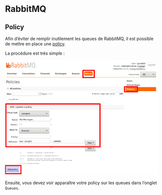 # RabbitMQ

## Policy

Afin d’éviter de remplir inutilement les queues de RabbitMQ, il est possible de mettre en place une [policy](https://www.rabbitmq.com/parameters.html#policies).

La procédure est très simple :

![rabbitmq_policy](/doc/docs/img/rabbitmq_policy.png)

Ensuite, vous devez voir apparaître votre policy sur les queues dans l’onglet `Queues`.